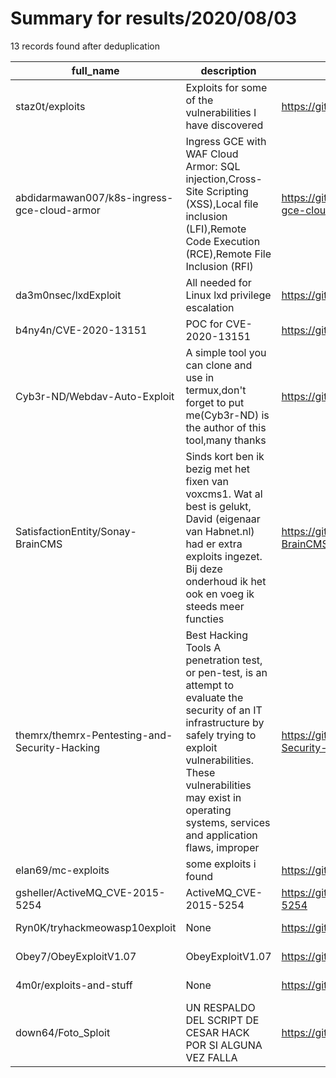 
# Summary for results/2020/08/03
    
13 records found after deduplication

| full_name | description | html_url | matched_list | matched_count | pushed_at | size | stargazers_count | language | forks_count |
|-----------------------------------------------|-----------------------------------------------------------------------------------------------------------------------------------------------------------------------------------------------------------------------------------------------------------------|------------------------------------------------------------------|----------------------------------|-----------------|---------------------------|--------|--------------------|------------|---------------|
| staz0t/exploits | Exploits for some of the vulnerabilities I have discovered | https://github.com/staz0t/exploits | ['exploit'] | 1 | 2020-08-03 09:47:28+00:00 | 20 | 14 | HTML | 8 |
| abdidarmawan007/k8s-ingress-gce-cloud-armor | Ingress GCE with WAF Cloud Armor: SQL injection,Cross-Site Scripting (XSS),Local file inclusion (LFI),Remote Code Execution (RCE),Remote File Inclusion (RFI) | https://github.com/abdidarmawan007/k8s-ingress-gce-cloud-armor | ['rce', 'remote code execution'] | 2 | 2020-08-03 07:25:16+00:00 | 34 | 0 | nan | 0 |
| da3m0nsec/lxdExploit | All needed for Linux lxd privilege escalation | https://github.com/da3m0nsec/lxdExploit | ['exploit'] | 1 | 2020-08-03 09:54:43+00:00 | 4 | 0 | Shell | 1 |
| b4ny4n/CVE-2020-13151 | POC for CVE-2020-13151 | https://github.com/b4ny4n/CVE-2020-13151 | ['cve poc', 'cve-2'] | 2 | 2020-08-03 18:55:37+00:00 | 10 | 4 | Python | 1 |
| Cyb3r-ND/Webdav-Auto-Exploit | A simple tool you can clone and use in termux,don't forget to put me(Cyb3r-ND) is the author of this tool,many thanks | https://github.com/Cyb3r-ND/Webdav-Auto-Exploit | ['exploit'] | 1 | 2020-08-03 00:32:50+00:00 | 3 | 0 | | 0 |
| SatisfactionEntity/Sonay-BrainCMS | Sinds kort ben ik bezig met het fixen van voxcms1. Wat al best is gelukt, David (eigenaar van Habnet.nl) had er extra exploits ingezet. Bij deze onderhoud ik het ook en voeg ik steeds meer functies | https://github.com/SatisfactionEntity/Sonay-BrainCMS | ['exploit'] | 1 | 2020-08-03 11:44:21+00:00 | 59502 | 0 | TSQL | 0 |
| themrx/themrx-Pentesting-and-Security-Hacking | Best Hacking Tools A penetration test, or pen-test, is an attempt to evaluate the security of an IT infrastructure by safely trying to exploit vulnerabilities. These vulnerabilities may exist in operating systems, services and application flaws, improper | https://github.com/themrx/themrx-Pentesting-and-Security-Hacking | ['exploit'] | 1 | 2020-08-03 00:14:50+00:00 | 2 | 0 | | 0 |
| elan69/mc-exploits | some exploits i found | https://github.com/elan69/mc-exploits | ['exploit'] | 1 | 2020-08-03 02:39:49+00:00 | 0 | 0 | JavaScript | 0 |
| gsheller/ActiveMQ_CVE-2015-5254 | ActiveMQ_CVE-2015-5254 | https://github.com/gsheller/ActiveMQ_CVE-2015-5254 | ['cve-2'] | 1 | 2020-08-03 06:10:31+00:00 | 51625 | 2 | | 0 |
| Ryn0K/tryhackmeowasp10exploit | None | https://github.com/Ryn0K/tryhackmeowasp10exploit | ['exploit'] | 1 | 2020-08-03 08:21:41+00:00 | 3 | 0 | Python | 0 |
| Obey7/ObeyExploitV1.07 | ObeyExploitV1.07 | https://github.com/Obey7/ObeyExploitV1.07 | ['exploit'] | 1 | 2020-08-03 11:44:41+00:00 | 0 | 0 | | 0 |
| 4m0r/exploits-and-stuff | None | https://github.com/4m0r/exploits-and-stuff | ['exploit'] | 1 | 2020-08-03 22:10:05+00:00 | 1 | 0 | Python | 0 |
| down64/Foto_Sploit | UN RESPALDO DEL SCRIPT DE CESAR HACK POR SI ALGUNA VEZ FALLA | https://github.com/down64/Foto_Sploit | ['sploit'] | 1 | 2020-08-03 23:45:11+00:00 | 491 | 0 | Python | 0 |
